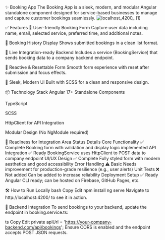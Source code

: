 ✨ Booking App
The Booking App is a sleek, modern, and modular Angular standalone component designed for service-based businesses to manage and capture customer bookings seamlessly.
![localhost_4200_ (1)](https://github.com/user-attachments/assets/8991f8a3-02f9-4fc6-86ce-cd92501dc137)

✅ Features
📅 User-friendly Booking Form
Capture user data including name, email, selected service, preferred time, and additional notes.

🧾 Booking History Display
Shows submitted bookings in a clean list format.

🔄 Live Integration-ready Backend
Includes a service (BookingService) that sends booking data to a company backend endpoint.

🧠 Reactive & Resettable Form
Smooth form experience with reset after submission and focus effects.

🎨 Sleek, Modern UI
Built with SCSS for a clean and responsive design.

📦 Technology Stack
Angular 17+ Standalone Components

TypeScript

SCSS

HttpClient for API Integration

Modular Design (No NgModule required)

🚀 Readiness for Integration
Area	Status	Details
Core Functionality	✅ Complete	Booking form with validation and display logic implemented
API Integration	✅ Ready	BookingService uses HttpClient to POST data to company endpoint
UI/UX Design	✅ Complete	Fully styled form with modern aesthetics and good accessibility
Error Handling	⚠️ Basic	Needs improvement for production-grade resilience (e.g., user alerts)
Unit Tests	❌ Not added	Can be added to increase reliability
Deployment Setup	✅ Ready	Angular CLI ready; can be hosted on Firebase, GitHub Pages, etc.

🛠 How to Run Locally
bash
Copy
Edit
npm install
ng serve
Navigate to http://localhost:4200/ to see it in action.

🔌 Backend Integration
To send bookings to your backend, update the endpoint in booking.service.ts:

ts
Copy
Edit
private apiUrl = 'https://your-company-backend.com/api/bookings';
Ensure CORS is enabled and the endpoint accepts POST JSON requests.
